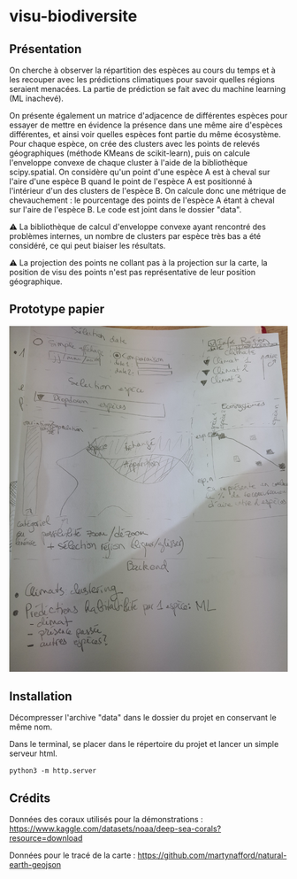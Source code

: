 # visu-biodiversite

## Présentation

On cherche à observer la répartition des espèces au cours du temps et à les recouper avec les prédictions climatiques pour savoir quelles régions seraient menacées. La partie de prédiction se fait avec du machine learning (ML inachevé).

On présente également un matrice d'adjacence de différentes espèces pour essayer de mettre en évidence la présence dans une même aire d'espèces différentes, et ainsi voir quelles espèces font partie du même écosystème. Pour chaque espèce, on crée des clusters avec les points de relevés géographiques (méthode KMeans de scikit-learn), puis on calcule l'enveloppe convexe de chaque cluster à l'aide de la bibliothèque scipy.spatial. On considère qu'un point d'une espèce A est à cheval sur l'aire d'une espèce B quand le point de l'espèce A est positionné à l'intérieur d'un des clusters de l'espèce B. On calcule donc une métrique de chevauchement : le pourcentage des points de l'espèce A étant à cheval sur l'aire de l'espèce B. Le code est joint dans le dossier "data".

:warning: La bibliothèque de calcul d'enveloppe convexe ayant rencontré des problèmes internes, un nombre de clusters par espèce très bas a été considéré, ce qui peut biaiser les résultats.

:warning: La projection des points ne collant pas à la projection sur la carte, la position de visu des points n'est pas représentative de leur position géographique.


## Prototype papier

![Prototype papier](prototype_papier.jpg)

## Installation

Décompresser l'archive "data" dans le dossier du projet en conservant le même nom.

Dans le terminal, se placer dans le répertoire du projet et lancer un simple serveur html.

```
python3 -m http.server
```


## Crédits

Données des coraux utilisés pour la démonstrations : https://www.kaggle.com/datasets/noaa/deep-sea-corals?resource=download

Données pour le tracé de la carte : https://github.com/martynafford/natural-earth-geojson